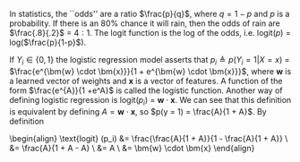 In statistics, the ``odds'' are a ratio $\frac{p}{q}$, where $q = 1-p$ and $p$ is a probability. If there is an 80\% chance it will rain, then the odds of rain are $\frac{.8}{.2}$ = $4:1$. The logit function is the log of the odds, i.e. logit($p$) = log($\frac{p}{1-p}$).

If $Y_i \in \{0,1\}$ the logistic regression model asserts that $p_i \triangleq p(Y_i = 1 | X = x)$ = $\frac{e^{\bm{w} \cdot \bm{x}}}{1 + e^{\bm{w} \cdot \bm{x}}}$, where $\bm{w}$ is a learned vector of weights and $\bm{x}$ is a vector of features. A function of the form $\frac{e^{A}}{1  +e^A}$ is called the logistic function. Another way of defining logistic regression is logit($p_i$) =  $\bm{w} \cdot \bm{x}$. We can see that this definition is equivalent by defining $A =  \bm{w} \cdot \bm{x}$, so $p(y = 1) = \frac{A}{1 + A}$. By definition

\begin{align}
\text{logit} (p_i) &= \frac{\frac{A}{1 + A}}{1 - \frac{A}{1 + A}} \\
                         &=  \frac{A}{1 + A - A} \\ 
                         &= A \\ 
                         &=  \bm{w} \cdot \bm{x}
\end{align}